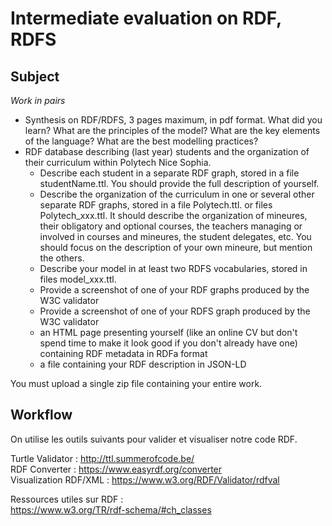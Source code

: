 # Intermediate evaluation on RDF, RDFS

## Subject

*Work in pairs*

<ul>
  <li>Synthesis on RDF/RDFS, 3 pages maximum, in pdf format. What did you learn? What are the principles of the model? What are the key elements of the language? What are the best modelling practices? </li>
  <li>RDF database describing (last year) students and the organization of their curriculum within Polytech Nice Sophia.
    <ul>
      <li>Describe each student in a separate RDF graph, stored in a file studentName.ttl. You should provide the full description of yourself.</li>
      <li>Describe the organization of the curriculum in one or several other separate RDF graphs, stored in a file Polytech.ttl. or files Polytech_xxx.ttl. It should describe the organization of mineures, their obligatory and optional courses, the teachers managing or involved in courses and mineures, the student delegates, etc. You should focus on the description of your own mineure, but mention the others.</li>
      <li>Describe your model in at least two RDFS vocabularies, stored in files model_xxx.ttl. </li>
      <li>Provide a screenshot of one of your RDF graphs produced by the W3C validator</li>
      <li>Provide a screenshot of one of your RDFS graph produced by the W3C validator</li>
      <li>an HTML page presenting yourself (like an online CV but don't spend time to make it look good if you don't already have one) containing RDF metadata in RDFa format</li>
      <li>a file containing your RDF description in JSON-LD</li>
    </ul>
  </li>
</ul>

You must upload a single zip file containing your entire work.

## Workflow

On utilise les outils suivants pour valider et visualiser notre code RDF.

Turtle Validator      : http://ttl.summerofcode.be/ <br>
RDF Converter         : https://www.easyrdf.org/converter <br>
Visualization RDF/XML : https://www.w3.org/RDF/Validator/rdfval

Ressources utiles sur RDF : <br>
https://www.w3.org/TR/rdf-schema/#ch_classes <br>

